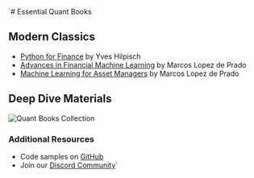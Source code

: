 `# Essential Quant Books

## Modern Classics
- [Python for Finance](https://www.oreilly.com/library/view/python-for-finance/9781492024323/) by Yves Hilpisch
- [Advances in Financial Machine Learning](https://www.wiley.com/en-us/Advances+in+Financial+Machine+Learning-p-9781119482086) by Marcos Lopez de Prado
- [Machine Learning for Asset Managers](https://www.cambridge.org/core/books/machine-learning-for-asset-managers/6D9211305EA2E425D33A9F38D0AE3545) by Marcos Lopez de Prado

## Deep Dive Materials
![Quant Books Collection](https://dlt.mobi/wp-content/uploads/2021/03/quant-community-logo.png)

### Additional Resources
- Code samples on [GitHub](https://github.com/topics/quantitative-finance)
- Join our [Discord Community](https://discord.gg/quantfinance)`